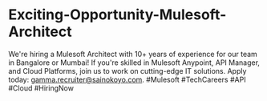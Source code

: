 # Exciting-Opportunity-Mulesoft-Architect
We're hiring a Mulesoft Architect with 10+ years of experience for our team in Bangalore or Mumbai! If you're skilled in Mulesoft Anypoint, API Manager, and Cloud Platforms, join us to work on cutting-edge IT solutions. Apply today: gamma.recruiter@sainokoyo.com. #Mulesoft #TechCareers #API #Cloud #HiringNow
